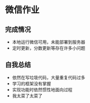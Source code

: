 微信作业
======

完成情况
------
* 本地运行微信可用，未能部署到服务器
* 定时更新，分数更新等存在许多小问题

自我总结
-------
* 依然在写垃圾代码，大量重复代码过多
* 学习的框架没有掌握
* 实现功能时依然惯性地面向过程
* 我太菜了太菜了
